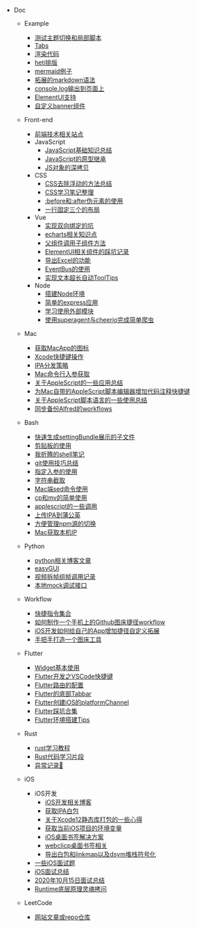 * Doc
    * Example
        * [测试主题切换和局部脚本](插件示例/testTheme.md)
        * [Tabs](插件示例/tabs.md)
        * [渲染代码](插件示例/renderCode.md)
        * [heti排版](插件示例/heti排版.md)
        * [mermaid例子](插件示例/mermaid例子.md)
        * [拓展的markdown语法](插件示例/Markdown.md)
        * [console.log输出到页面上](插件示例/consoleLog.md)
        * [ElementUI支持](插件示例/ElementUI.md)
        * [自定义banner组件](插件示例/自定义banner组件.md)

    * Front-end
        * [前端技术相关站点](资源收集/前端技术相关站点.md)
        * JavaScript
            * [JavaScript基础知识总结](前端/JavaScript/多态和原型模式.md)
            * [JavaScript的原型继承](前端/JavaScript/JavaScript的原型继承.md)
            * [JS对象的深拷贝](前端/JavaScript/JS对象的深拷贝.md)
        * CSS
            * [CSS去除浮动的方法总结](前端/CSS/2018-05-17去除浮动的方法总结.md)
            * [CSS学习笔记整理](前端/CSS/CSS学习笔记整理.md)
            * [:before和:after伪元素的使用](前端/CSS/before和after伪元素的使用.md)
            * [一行固定三个的布局](前端/CSS/一行固定三个的布局.md)
        * Vue
            * [实现双向绑定的坑](前端/Vue/实现双向绑定的坑.md)
            * [echarts相关知识点](前端/Vue/echarts相关知识点.md)
            * [父组件调用子组件方法](前端/Vue/父组件调用子组件方法.md)
            * [ElementUI相关组件的踩坑记录](前端/Vue/ElementUI相关组件的踩坑记录.md)
            * [导出Excel的功能](前端/Vue/导出Excel的功能.md)
            * [EventBus的使用](前端/Vue/EventBus的使用.md)
            * [实现文本超长自动ToolTips](前端/Vue/实现文本超长自动ToolTips.md)
        * Node
            * [搭建Node环境](前端/Node/搭建Node环境.md)
            * [简单的express应用](前端/Node/简单的express应用.md)
            * [学习使用外部模块](前端/Node/学习使用外部模块.md)
            * [使用superagent与cheerio完成简单爬虫](前端/Node/使用superagent与cheerio完成简单爬虫.md)
    
    * Mac
        * [获取MacApp的图标](Mac技巧/获取MacApp的图标.md)
        * [Xcode快捷键操作](Mac技巧/Xcode快捷键操作.md)
        * [IPA分发策略](Mac技巧/IPA分发策略.md)
        * [Mac命令行入参获取](Mac技巧/Mac命令行入参获取.md)
        * [关于AppleScript的一些应用总结](Mac技巧/关于AppleScript的一些应用总结.md)
        * [为Mac自带的AppleScript脚本编辑器增加代码注释快捷键](Mac技巧/为Mac自带的AppleScript脚本编辑器增加代码注释快捷键.md)
        * [关于AppleScript脚本语言的一些使用总结](Mac技巧/关于AppleScript脚本语言的一些使用总结.md)
        * [同步备份Alfred的workflows](Mac技巧/同步备份Alfred的workflows.md)

    * Bash
        * [快速生成settingBundle展示的子文件](Bash/快速生成settingBundle展示的子文件.md)
        * [剪贴板的使用](Bash/剪贴板的使用.md)
        * [我折腾的shell笔记](Bash/我折腾的shell笔记.md)
        * [git使用技巧总结](Bash/git使用技巧总结.md)
        * [指定入参的使用](Bash/指定入参的使用.md)
        * [字符串截取](Bash/字符串截取.md)
        * [Mac端sed命令使用](Bash/Mac端sed命令使用.md)
        * [cp和mv的简单使用](Bash/cp和mv的简单使用.md)
        * [applescript的一些调用](Bash/applescript的一些调用.md)
        * [上传IPA到蒲公英](Bash/上传IPA到蒲公英.md)
        * [方便管理npm源的切换](Bash/方便管理npm源的切换.md)
        * [Mac获取本机IP](Bash/获取本机IP.md)
        

    * Python 
        * [python相关博客文章](Python/README.md)
        * [easyGUI](Python/easyGUI.md)
        * [视频拆帧组帧调用记录](Python/视频拆帧组帧调用记录.md)
        * [本地mock调试接口](Python/本地mock调试接口.md) 
    

    * Workflow
        * [快捷指令集合](工作流/快捷指令集合.md)
        * [如何制作一个手机上的Github图床捷径workflow](工作流/如何制作一个手机上的Github图床捷径workflow.md)
        * [iOS开发如何给自己的App增加捷径自定义拓展](工作流/iOS开发如何给自己的App增加捷径自定义拓展.md)
        * [手把手打造一个图床工具](工作流/手把手打造一个图床工具.md)

    * Flutter
        * [Widget基本使用](Flutter/widget/SUMMARY.md)
        * [Flutter开发之VSCode快捷键](Flutter/开发总结/Flutter开发之VSCode快捷键的使用.md)
        * [Flutter路由的配置](Flutter/开发总结/Flutter路由的配置.md)
        * [Flutter的底部Tabbar](Flutter/开发总结/Flutter的底部Tabbar.md)
        * [Flutter创建iOS的platformChannel](Flutter/开发总结/Flutter创建iOS的platformChannel.md)
        * [Flutter踩坑合集](Flutter/开发总结/Flutter踩坑合集.md)
        * [Flutter环境搭建Tips](Flutter/开发总结/Flutter环境搭建Tips.md)

    * Rust 
        * [rust学习教程](Rust/README.md)
        * [Rust代码学习片段](Rust/Rust代码片段.md)
        * [异常记录📝](Rust/异常记录📝.md)

    * iOS
        * iOS开发
            * [iOS开发相关博客](资源收集/iOS开发相关博客.md)
            * [获取IPA白包](iOS/iOS开发/Xcode获取IPA白包.md)
            * [关于Xcode12静态库打包的一些心得](iOS/iOS开发/关于Xcode12静态库打包的一些心得.md)
            * [获取当前iOS项目的环境变量](iOS/iOS开发/获取当前iOS项目的环境变量.md)
            * [iOS桌面书签解决方案](iOS/iOS开发/iOS桌面书签解决方案.md)
            * [webclicp桌面书签相关](iOS/iOS开发/webclicp桌面书签相关.md)
            * [导出白包和linkmap以及dsym堆栈符号化](iOS/iOS开发/导出白包和linkmap以及dsym堆栈符号化.md)
        * [一些iOS面试题](iOS/README.md)
        * [iOS面试总结](iOS/iOS面试总结.md)
        * [2020年10月15日面试总结](iOS/2020年10月15日面试总结.md)
        * [Runtime底层原理灵魂拷问](iOS/Runtime底层原理灵魂拷问.md)
    
    * LeetCode
        * [网站文章或repo仓库](资源收集/算法相关.md)

    <!-- * 抗疫日记
        * [抗疫日记](抗疫日记/README.md) -->